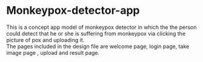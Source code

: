 # Monkeypox-detector-app
 This is a concept app model of monkeypox detector in which the the person could 
 detect that he or she is suffering from monkeypox via clicking the picture of pox and uploading it. 
 <br>The pages included in the design file are welcome page, login page, take image page , upload and result page. </br>
